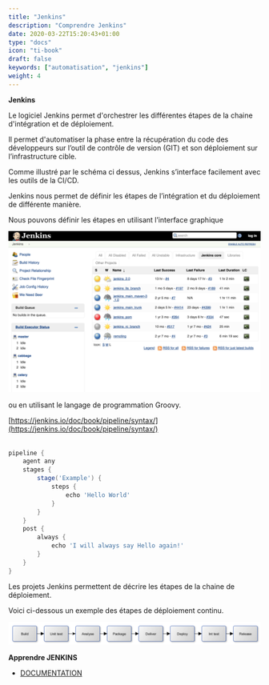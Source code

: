 ```yaml
---
title: "Jenkins"
description: "Comprendre Jenkins"
date: 2020-03-22T15:20:43+01:00
type: "docs"
icon: "ti-book"
draft: false
keywords: ["automatisation", "jenkins"]
weight: 4
---
```



**Jenkins**

Le logiciel Jenkins permet d'orchestrer les différentes étapes de la chaine d'intégration et de déploiement.

Il permet d'automatiser la phase entre la récupération du code des développeurs sur l’outil de contrôle de version (GIT) et son déploiement sur l’infrastructure cible.

Comme illustré par le schéma ci dessus, Jenkins s’interface facilement avec les outils de la CI/CD.

Jenkins nous permet de définir les étapes de l’intégration et du déploiement de différente manière. 

Nous pouvons définir les étapes en utilisant l’interface graphique 

![Jenkins](jenkins_ui.png)

ou en utilisant le langage de programmation Groovy.

[https://jenkins.io/doc/book/pipeline/syntax/](https://jenkins.io/doc/book/pipeline/syntax/)

```groovy

pipeline {
    agent any
    stages {
        stage('Example') {
            steps {
                echo 'Hello World'
            }
        }
    }
    post { 
        always { 
            echo 'I will always say Hello again!'
        }
    }
}

```

Les projets Jenkins permettent de décrire les étapes de la chaine de déploiement.

Voici ci-dessous un exemple des étapes de déploiement continu.

![Jenkins](jenkins_pipeline.png)


**Apprendre JENKINS**

- [DOCUMENTATION](https://jenkins.io/doc/)
